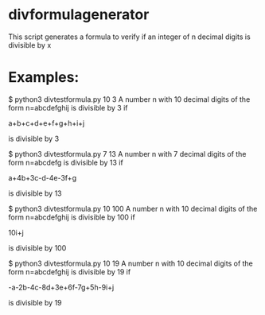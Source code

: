 # divformulagenerator
This script generates a formula to verify if an integer of n decimal digits is divisible by x

# Examples:

$ python3 divtestformula.py 10 3
A number n with 10 decimal digits of the form n=abcdefghij is divisible by 3 if 

a+b+c+d+e+f+g+h+i+j

is divisible by 3

$ python3 divtestformula.py 7 13
A number n with 7 decimal digits of the form n=abcdefg is divisible by 13 if 

a+4b+3c-d-4e-3f+g

is divisible by 13

$ python3 divtestformula.py 10 100
A number n with 10 decimal digits of the form n=abcdefghij is divisible by 100 if 

10i+j

is divisible by 100

$ python3 divtestformula.py 10 19
A number n with 10 decimal digits of the form n=abcdefghij is divisible by 19 if 

-a-2b-4c-8d+3e+6f-7g+5h-9i+j

is divisible by 19

